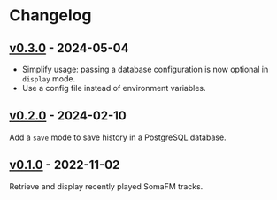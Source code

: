 # Changelog

## [v0.3.0](https://github.com/alecigne/somafm-song-history/tree/0.3.0) - 2024-05-04

- Simplify usage: passing a database configuration is now optional in `display` mode.
- Use a config file instead of environment variables.

## [v0.2.0](https://github.com/alecigne/somafm-song-history/tree/0.2.0) - 2024-02-10

Add a `save` mode to save history in a PostgreSQL database.

## [v0.1.0](https://github.com/alecigne/somafm-song-history/tree/0.1.0) - 2022-11-02

Retrieve and display recently played SomaFM tracks.
